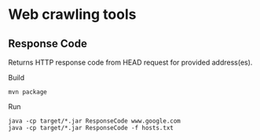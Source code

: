 Web crawling tools
==============
Response Code
----
Returns HTTP response code from HEAD request for provided address(es).

Build

    mvn package

Run

    java -cp target/*.jar ResponseCode www.google.com
    java -cp target/*.jar ResponseCode -f hosts.txt
